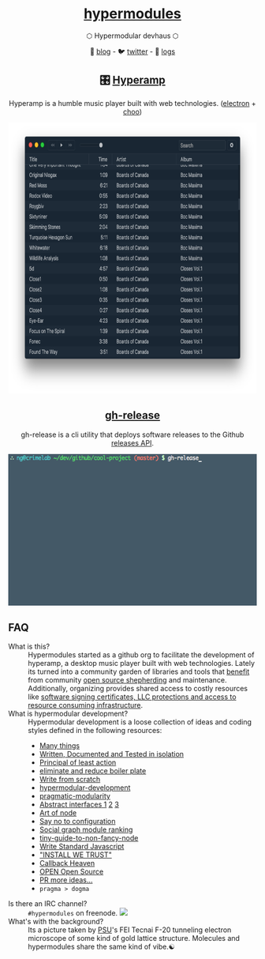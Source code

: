 <div align="center">

<h1 class="header-font"><a href="https://github.com/hypermodules">hypermodules</a></h1>
<p>⬡ Hypermodular devhaus ⬡</p>
<p>📰 <a href="https://medium.com/hypermodules">blog</a> - 🐦 <a href="https://twitter.com/hypermodul_es">twitter</a> - 💬 <a href="https://irc.hypermodul.es/#f34fd67dac587f49f2e6747e2e1a1dc4633750110390319840bae2ea5d05bdee">logs</a></p>

<h2>🎛 <a href="https://github.com/hypermodules/hyperamp">Hyperamp</a></h2>
<p>Hyperamp is a humble music player built with web technologies. (<a href="http://electron.atom.io">electron</a> + <a href="https://choo.io">choo</a>)</p>
<img src="/static/hyperamp-1x.png" srcset="/static/hyperamp-2x.png 2x" height="548" />

<h2><a href="https://github.com/hypermodules/gh-release">gh-release</a></h2>
<p>gh-release is a cli utility that deploys software releases to the Github <a href="https://developer.github.com/v3/repos/releases/">releases API</a>.</p>
<img src="/static/gh-release.gif" height="307" />

</div>

## FAQ

<dl>
    <dt>What is this?</dt>
    <dd>Hypermodules started as a github org to facilitate the development of hyperamp, a desktop music player built with web technologies. Lately its turned into a community garden of libraries and tools that <a href="https://twitter.com/zeke/status/826504522679791616">benefit</a> from community <a href="http://ungoldman.com/articles/open-source-maintenance-guidelines/">open source shepherding</a> and maintenance.  Additionally, organizing provides shared access to costly resources like <a href="https://blog.dcpos.ch/how-to-make-your-electron-app-sexy">software signing certificates, LLC protections and access to resource consuming infrastructure</a>.</dd>
    <dt id="hypermodular">What is hypermodular development?</dt>
    <dd>Hypermodular development is a loose collection of ideas and coding styles defined in the following resources:
        <ul>
            <li><a href="http://substack.net/many_things">Many things</a></li>
            <li><a href="https://gist.github.com/substack/68f8d502be42d5cd4942#gistcomment-1365106">Written, Documented and Tested in isolation</a></li>
            <li><a href="https://www.reddit.com/r/node/comments/5t2hc8/stepbystep_tutorial_to_build_a_modern_javascript/">Principal of least action</a></li>
            <li><a href="https://twitter.com/substack/status/682446137035456516">eliminate and reduce boiler plate</a></li>
            <li><a href="https://gist.github.com/substack/5075355">Write from scratch</a></li>
            <li><a href="https://opbeat.com/community/posts/hypermodular-development-by-mathias-buus/">hypermodular-development</a></li>
            <li><a href="http://mafintosh.com/pragmatic-modularity.html">pragmatic-modularity</a></li>
            <li>
                <a href="https://github.com/maxogden/abstract-blob-store">Abstract interfaces 1</a>
                <a href="https://github.com/juliangruber/abstract-random-access">2</a>
                <a href="https://github.com/Level/abstract-leveldown">3</a>
            </li>
            <li><a href="https://github.com/maxogden/art-of-node">Art of node</a></li>
            <li><a href="https://twitter.com/substack/status/806724994193465346">Say no to configuration</a></li>
            <li><a href="http://node-modules.com/?u=bcomnes">Social graph module ranking</a></li>
            <li><a href="https://github.com/yoshuawuyts/tiny-guide-to-non-fancy-node">tiny-guide-to-non-fancy-node</a></li>
            <li><a href="http://standardjs.com/">Write Standard Javascript</a></li>
            <li><a href="http://module.party">"INSTALL WE TRUST"</a></li>
            <li><a href="http://callbackhell.com/">Callback Heaven</a></li>
            <li><a href="http://openopensource.org">OPEN Open Source</a></li>
            <li><a href="https://github.com/hypermodules/hypermodul.es/issues/new">PR more ideas&#x2026;</a></li>
            <li><code>pragma > dogma</code></li>
        </ul>
    </dd>
    <dt>Is there an IRC channel?</dt>
    <dd>
        <code>#hypermodules</code> on freenode.
        <a href="https://www.irccloud.com/invite?channel=%23hypermodules&amp;hostname=irc.freenode.net&amp;port=6697&amp;ssl=1" target="_blank"><img src="https://img.shields.io/badge/IRC-%23hypermodules-1e72ff.svg?style=flat-square" height="20">
        </a>
    </dd>
    <dt>What's with the background?</dt>
    <dd>Its a picture taken by <a href="https://www.pdx.edu/cemn/">PSU</a>'s FEI Tecnai F-20 tunneling electron microscope of some kind of gold lattice structure. Molecules and hypermodules share the same kind of vibe.☯</dd>
</dl>
